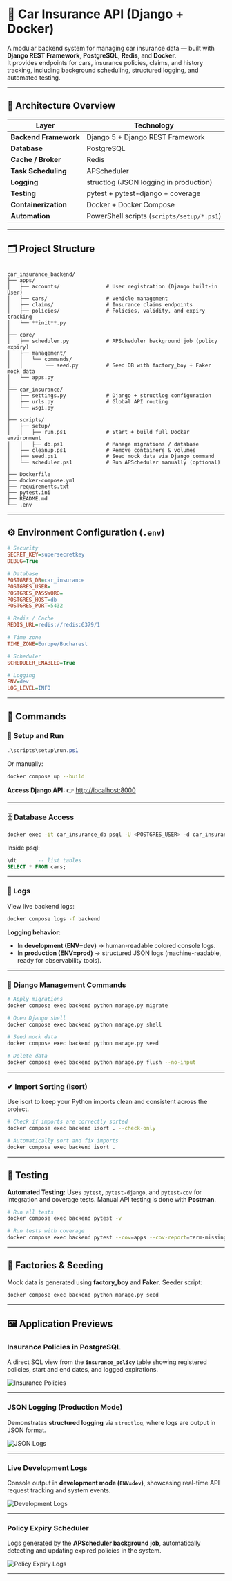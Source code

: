 # 🚗 Car Insurance API (Django + Docker)

A modular backend system for managing car insurance data — built with **Django REST Framework**, **PostgreSQL**, **Redis**, and **Docker**.  
It provides endpoints for cars, insurance policies, claims, and history tracking, including background scheduling, structured logging, and automated testing.

---

## 🧱 Architecture Overview

| Layer | Technology |
|-------|-------------|
| **Backend Framework** | Django 5 + Django REST Framework |
| **Database** | PostgreSQL |
| **Cache / Broker** | Redis |
| **Task Scheduling** | APScheduler |
| **Logging** | structlog (JSON logging in production) |
| **Testing** | pytest + pytest-django + coverage |
| **Containerization** | Docker + Docker Compose |
| **Automation** | PowerShell scripts (`scripts/setup/*.ps1`) |

---

## 🗂 Project Structure

```

car_insurance_backend/
├── apps/
│   ├── accounts/               # User registration (Django built-in User)
│   ├── cars/                   # Vehicle management
│   ├── claims/                 # Insurance claims endpoints
│   ├── policies/               # Policies, validity, and expiry tracking
│   └── **init**.py
│
├── core/
│   ├── scheduler.py            # APScheduler background job (policy expiry)
│   ├── management/
│   │   └── commands/
│   │       └── seed.py         # Seed DB with factory_boy + Faker mock data
│   └── apps.py
│
├── car_insurance/
│   ├── settings.py             # Django + structlog configuration
│   ├── urls.py                 # Global API routing
│   └── wsgi.py
│
├── scripts/
│   ├── setup/
│   │   ├── run.ps1             # Start + build full Docker environment
│   │   ├── db.ps1              # Manage migrations / database
│   ├── cleanup.ps1             # Remove containers & volumes
│   ├── seed.ps1                # Seed mock data via Django command
│   └── scheduler.ps1           # Run APScheduler manually (optional)
│
├── Dockerfile
├── docker-compose.yml
├── requirements.txt
├── pytest.ini
├── README.md
└── .env

````

---

## ⚙️ Environment Configuration (`.env`)

```ini
# Security
SECRET_KEY=supersecretkey
DEBUG=True

# Database
POSTGRES_DB=car_insurance
POSTGRES_USER=
POSTGRES_PASSWORD=
POSTGRES_HOST=db
POSTGRES_PORT=5432

# Redis / Cache
REDIS_URL=redis://redis:6379/1

# Time zone
TIME_ZONE=Europe/Bucharest

# Scheduler
SCHEDULER_ENABLED=True

# Logging
ENV=dev
LOG_LEVEL=INFO
````

---

## 🧰 Commands

### 🔧 Setup and Run

```powershell
.\scripts\setup\run.ps1
```

Or manually:

```bash
docker compose up --build
```

**Access Django API:**
👉 [http://localhost:8000](http://localhost:8000)

---

### 🗄️ Database Access

```bash
docker exec -it car_insurance_db psql -U <POSTGRES_USER> -d car_insurance
```

Inside psql:

```sql
\dt       -- list tables
SELECT * FROM cars;
```

---

### 🧾 Logs

View live backend logs:

```bash
docker compose logs -f backend
```

**Logging behavior:**

* In **development (ENV=dev)** → human-readable colored console logs.
* In **production (ENV=prod)** → structured JSON logs (machine-readable, ready for observability tools).

---

### 🧩 Django Management Commands

```bash
# Apply migrations
docker compose exec backend python manage.py migrate

# Open Django shell
docker compose exec backend python manage.py shell

# Seed mock data
docker compose exec backend python manage.py seed

# Delete data
docker compose exec backend python manage.py flush --no-input
```
---
### ✔ Import Sorting (isort)

Use isort to keep your Python imports clean and consistent across the project.

```bash
# Check if imports are correctly sorted
docker compose exec backend isort . --check-only

# Automatically sort and fix imports
docker compose exec backend isort .

```
---

## 🧪 Testing

**Automated Testing:**
Uses `pytest`, `pytest-django`, and `pytest-cov` for integration and coverage tests.
Manual API testing is done with **Postman**.

```bash
# Run all tests
docker compose exec backend pytest -v

# Run tests with coverage
docker compose exec backend pytest --cov=apps --cov-report=term-missing -v
```

---

## 🧰 Factories & Seeding

Mock data is generated using **factory_boy** and **Faker**. Seeder script:

```bash
docker compose exec backend python manage.py seed
```
---

## 🖼️ Application Previews

###  Insurance Policies in PostgreSQL  
A direct SQL view from the **`insurance_policy`** table showing registered policies, start and end dates, and logged expirations.  

![Insurance Policies](media/db_insurance_policies.png)

---

###  JSON Logging (Production Mode)  
Demonstrates **structured logging** via `structlog`, where logs are output in JSON format. 

![JSON Logs](media/json_logs.png)

---

###  Live Development Logs  
Console output in **development mode (`ENV=dev`)**, showcasing real-time API request tracking and system events.  

![Development Logs](media/logs.png)

---

###  Policy Expiry Scheduler  
Logs generated by the **APScheduler background job**, automatically detecting and updating expired policies in the system.  

![Policy Expiry Logs](media/log_policy_expiry.png)

---

